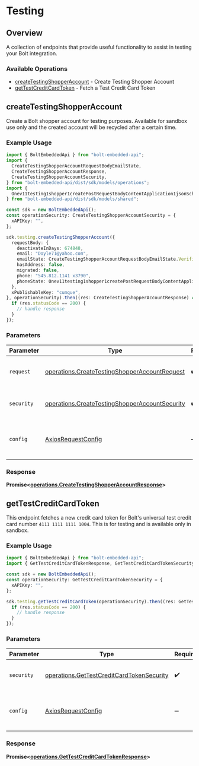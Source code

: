 # Testing

## Overview

A collection of endpoints that provide useful functionality to assist in testing your Bolt integration.


### Available Operations

* [createTestingShopperAccount](#createtestingshopperaccount) - Create Testing Shopper Account
* [getTestCreditCardToken](#gettestcreditcardtoken) - Fetch a Test Credit Card Token

## createTestingShopperAccount

Create a Bolt shopper account for testing purposes. Available for sandbox use only and the created  account will be recycled after a certain time.

### Example Usage

```typescript
import { BoltEmbeddedApi } from "bolt-embedded-api";
import {
  CreateTestingShopperAccountRequestBodyEmailState,
  CreateTestingShopperAccountResponse,
  CreateTestingShopperAccountSecurity,
} from "bolt-embedded-api/dist/sdk/models/operations";
import {
  Onev11testing1shopper1createPostRequestBodyContentApplication1jsonSchemaPropertiesEmailState,
} from "bolt-embedded-api/dist/sdk/models/shared";

const sdk = new BoltEmbeddedApi();
const operationSecurity: CreateTestingShopperAccountSecurity = {
  xAPIKey: "",
};

sdk.testing.createTestingShopperAccount({
  requestBody: {
    deactivateInDays: 674848,
    email: "Doyle71@yahoo.com",
    emailState: CreateTestingShopperAccountRequestBodyEmailState.Verified,
    hasAddress: false,
    migrated: false,
    phone: "545.812.1141 x3790",
    phoneState: Onev11testing1shopper1createPostRequestBodyContentApplication1jsonSchemaPropertiesEmailState.Verified,
  },
  xPublishableKey: "cumque",
}, operationSecurity).then((res: CreateTestingShopperAccountResponse) => {
  if (res.statusCode == 200) {
    // handle response
  }
});
```

### Parameters

| Parameter                                                                                                        | Type                                                                                                             | Required                                                                                                         | Description                                                                                                      |
| ---------------------------------------------------------------------------------------------------------------- | ---------------------------------------------------------------------------------------------------------------- | ---------------------------------------------------------------------------------------------------------------- | ---------------------------------------------------------------------------------------------------------------- |
| `request`                                                                                                        | [operations.CreateTestingShopperAccountRequest](../../models/operations/createtestingshopperaccountrequest.md)   | :heavy_check_mark:                                                                                               | The request object to use for the request.                                                                       |
| `security`                                                                                                       | [operations.CreateTestingShopperAccountSecurity](../../models/operations/createtestingshopperaccountsecurity.md) | :heavy_check_mark:                                                                                               | The security requirements to use for the request.                                                                |
| `config`                                                                                                         | [AxiosRequestConfig](https://axios-http.com/docs/req_config)                                                     | :heavy_minus_sign:                                                                                               | Available config options for making requests.                                                                    |


### Response

**Promise<[operations.CreateTestingShopperAccountResponse](../../models/operations/createtestingshopperaccountresponse.md)>**


## getTestCreditCardToken

This endpoint fetches a new credit card token for Bolt's universal test credit card number `4111 1111 1111 1004`. This is for testing and is available only in sandbox.

### Example Usage

```typescript
import { BoltEmbeddedApi } from "bolt-embedded-api";
import { GetTestCreditCardTokenResponse, GetTestCreditCardTokenSecurity } from "bolt-embedded-api/dist/sdk/models/operations";

const sdk = new BoltEmbeddedApi();
const operationSecurity: GetTestCreditCardTokenSecurity = {
  xAPIKey: "",
};

sdk.testing.getTestCreditCardToken(operationSecurity).then((res: GetTestCreditCardTokenResponse) => {
  if (res.statusCode == 200) {
    // handle response
  }
});
```

### Parameters

| Parameter                                                                                              | Type                                                                                                   | Required                                                                                               | Description                                                                                            |
| ------------------------------------------------------------------------------------------------------ | ------------------------------------------------------------------------------------------------------ | ------------------------------------------------------------------------------------------------------ | ------------------------------------------------------------------------------------------------------ |
| `security`                                                                                             | [operations.GetTestCreditCardTokenSecurity](../../models/operations/gettestcreditcardtokensecurity.md) | :heavy_check_mark:                                                                                     | The security requirements to use for the request.                                                      |
| `config`                                                                                               | [AxiosRequestConfig](https://axios-http.com/docs/req_config)                                           | :heavy_minus_sign:                                                                                     | Available config options for making requests.                                                          |


### Response

**Promise<[operations.GetTestCreditCardTokenResponse](../../models/operations/gettestcreditcardtokenresponse.md)>**


